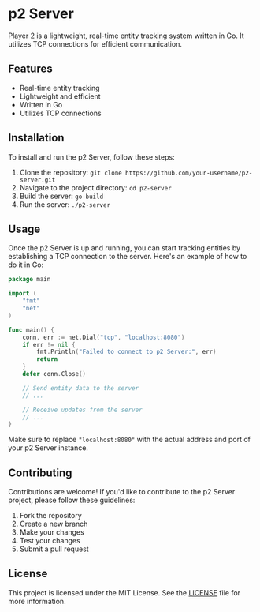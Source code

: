 # p2 Server

Player 2 is a lightweight, real-time entity tracking system written in Go. It utilizes TCP connections for efficient communication.

## Features

- Real-time entity tracking
- Lightweight and efficient
- Written in Go
- Utilizes TCP connections

## Installation

To install and run the p2 Server, follow these steps:

1. Clone the repository: `git clone https://github.com/your-username/p2-server.git`
2. Navigate to the project directory: `cd p2-server`
3. Build the server: `go build`
4. Run the server: `./p2-server`

## Usage

Once the p2 Server is up and running, you can start tracking entities by establishing a TCP connection to the server. Here's an example of how to do it in Go:

```go
package main

import (
    "fmt"
    "net"
)

func main() {
    conn, err := net.Dial("tcp", "localhost:8080")
    if err != nil {
        fmt.Println("Failed to connect to p2 Server:", err)
        return
    }
    defer conn.Close()

    // Send entity data to the server
    // ...

    // Receive updates from the server
    // ...
}
```

Make sure to replace `"localhost:8080"` with the actual address and port of your p2 Server instance.

## Contributing

Contributions are welcome! If you'd like to contribute to the p2 Server project, please follow these guidelines:

1. Fork the repository
2. Create a new branch
3. Make your changes
4. Test your changes
5. Submit a pull request

## License

This project is licensed under the MIT License. See the [LICENSE](LICENSE) file for more information.

